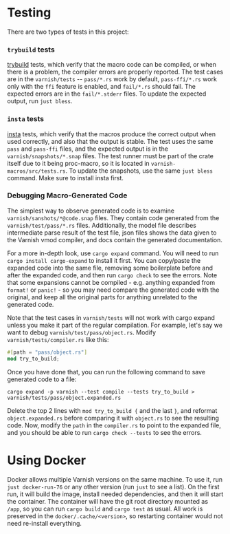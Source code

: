 # Testing

There are two types of tests in this project:

### `trybuild` tests
[trybuild](https://docs.rs/trybuild/latest/trybuild/) tests, which verify that the macro code can be compiled, or when there is a problem, the compiler errors are properly reported. The test cases are in the `varnish/tests` -- `pass/*.rs` work by default, `pass-ffi/*.rs` work only with the `ffi` feature is enabled, and `fail/*.rs` should fail. The expected errors are in the `fail/*.stderr` files. To update the expected output, run `just bless`.

### `insta` tests
[insta](https://insta.rs/docs/cli/) tests, which verify that the macros produce the correct output when used correctly, and also that the output is stable. The test uses the same `pass` and `pass-ffi` files, and the expected output is in the `varnish/snapshots/*.snap` files. The test runner must be part of the crate itself due to it being proc-macro, so it is located in `varnish-macros/src/tests.rs`. To update the snapshots, use the same `just bless` command. Make sure to install insta first.

### Debugging Macro-Generated Code

The simplest way to observe generated code is to examine `varnish/sanshots/*@code.snap` files. They contain code generated from the `varnish/test/pass/*.rs` files. Additionally, the model file describes intermediate parse result of the test file, json files shows the data given to the Varnish vmod compiler, and docs contain the generated documentation. 

For a more in-depth look, use `cargo expand` command.  You will need to run `cargo install cargo-expand` to install it first. You can copy/paste the expanded code into the same file, removing some boilerplate before and after the expanded code, and then run `cargo check` to see the errors.  Note that some expansions cannot be compiled - e.g. anything expanded from `format!` or `panic!` - so you may need compare the generated code with the original, and keep all the original parts for anything unrelated to the generated code.

Note that the test cases in `varnish/tests` will not work with cargo expand unless you make it part of the regular compilation. For example, let's say we want to debug `varnish/test/pass/object.rs`.  Modify `varnish/tests/compiler.rs` like this:

```rust
#[path = "pass/object.rs"]
mod try_to_build;
```

Once you have done that, you can run the following command to save generated code to a file:

```shell
cargo expand -p varnish --test compile --tests try_to_build > varnish/tests/pass/object.expanded.rs
```

Delete the top 2 lines with `mod try_to_build {` and the last `}`,  and reformat `object.expanded.rs`  before comparing it with `object.rs` to see the resulting code.  Now, modify the `path` in the `compiler.rs` to point to the expanded file, and you should be able to run `cargo check --tests` to see the errors. 

# Using Docker

Docker allows multiple Varnish versions on the same machine.  To use it, run `just docker-run-76` or any other version (run `just` to see a list).  On the first run, it will build the image, install needed dependencies, and then it will start the container.  The container will have the git root directory mounted as `/app`, so you can run `cargo build` and `cargo test` as usual. All work is preserved in the `docker/.cache/<version>`, so restarting container would not need re-install everything.
